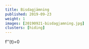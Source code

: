```yaml
---
title: Bisdagjämning
published: 2019-09-23
weight: 1
images: [20190921-bisdagjamning.jpg]
clusters: [hiding]
---
```


f''(t)=0
